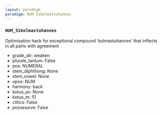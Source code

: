 ```yaml
---
layout: paradigm
paradigm: NUM_51kolmastuhannes
---
```

### ` NUM_51kolmastuhannes `

Optimisation hack for exceptional compound ’kolmastuhannes’ that inflects in all parts with agreement
* grade_dir: weaken
* plurale_tantum: False
* pos: NUMERAL
* stem_diphthong: None
* stem_vowel: None
* upos: NUM
* harmony: back
* kotus_av: None
* kotus_tn: 51
* clitics: False
* possessive: False

